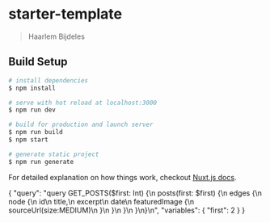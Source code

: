 # starter-template

> Haarlem Bijdeles

## Build Setup

```bash
# install dependencies
$ npm install

# serve with hot reload at localhost:3000
$ npm run dev

# build for production and launch server
$ npm run build
$ npm start

# generate static project
$ npm run generate
```

For detailed explanation on how things work, checkout [Nuxt.js docs](https://nuxtjs.org).

{
"query": "query GET_POSTS($first: Int) {\n  posts(first: $first) {\n edges {\n node {\n id\n title,\n excerpt\n date\n featuredImage {\n sourceUrl(size:MEDIUM)\n }\n }\n }\n }\n}\n",
"variables": {
"first": 2
}
}
